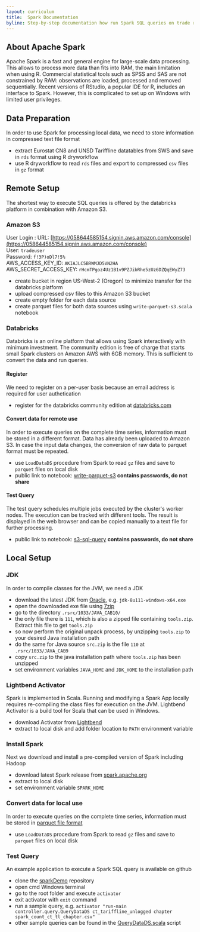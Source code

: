 ```yaml
---
layout: curriculum
title:  Spark Documentation
byline: Step-by-step documentation how run Spark SQL queries on trade raw data
---
```


## About Apache Spark

Apache Spark is a fast and general engine for large-scale data processing. This allows to process more data than fits into RAM, the main limitation when using R. Commercial statistical tools such as SPSS and SAS are not constrained by RAM: observations are loaded, processed and removed sequentially. Recent versions of RStudio, a popular IDE for R, includes an interface to Spark. However, this is complicated to set up on Windows with limited user privileges.


## Data Preparation

In order to use Spark for processing local data, we need to store information in compressed text file format

- extract Eurostat CN8 and UNSD Tariffline datatables from SWS and save in `rds` format using R dryworkflow
- use R dryworkflow to read `rds` files and export to compressed `csv` files in `gz` format


## Remote Setup

The shortest way to execute SQL queries is offered by the databricks platform in combination with Amazon S3.

### Amazon S3

User Login
:   URL: [https://058644585154.signin.aws.amazon.com/console](https://058644585154.signin.aws.amazon.com/console)  
    User: `tradeuser`  
    Password: `f!3P)oDl7!5%`  
    AWS_ACCESS_KEY_ID: `AKIAJLC5BRWMJD5VN2HA`  
    AWS_SECRET_ACCESS_KEY: `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`

- create bucket in region US-West-2 (Oregon) to minimize transfer for the databricks platform
- upload compressed csv files to this Amazon S3 bucket
- create empty folder for each data source
- create parquet files for both data sources using `write-parquet-s3.scala` notebook

### Databricks

Databricks is an online platform that allows using Spark interactively with minimum investment. The community edition is free of charge that starts small Spark clusters on Amazon AWS with 6GB memory. This is sufficient to convert the data and run queries.

#### Register

We need to register on a per-user basis because an email address is required for user authetication

- register for the databricks community edition at [databricks.com](https://databricks.com/try-databricks)

#### Convert data for remote use

In order to execute queries on the complete time series, information must be stored in a different format. Data has already been uploaded to Amazon S3. In case the input data changes, the conversion of raw data to parquet format must be repeated.

- use `LoadDataDS` procedure from Spark to read `gz` files and save to `parquet` files on local disk
- public link to notebook: [write-parquet-s3](https://databricks-prod-cloudfront.cloud.databricks.com/public/4027ec902e239c93eaaa8714f173bcfc/4610059781407782/3278022976594753/8885677949701821/latest.html) **contains passwords, do not share**

#### Test Query

The test query schedules multiple jobs executed by the cluster's worker nodes. The execution can be tracked with different tools. The result is displayed in the web browser and can be copied manually to a text file for further processing.

- public link to notebook: [s3-sql-query](https://databricks-prod-cloudfront.cloud.databricks.com/public/4027ec902e239c93eaaa8714f173bcfc/4610059781407782/1607078090355792/8885677949701821/latest.html) **contains passwords, do not share**


## Local Setup

### JDK

In order to compile classes for the JVM, we need a JDK

- download the latest JDK from [Oracle](http://www.oracle.com/technetwork/java/javase/downloads/jdk8-downloads-2133151.html), e.g. `jdk-8u111-windows-x64.exe`
- open the downloaded exe file using [7zip](http://www.7-zip.org/)
- go to the directory `.rsrc/1033/JAVA_CAB10/`
- the only file there is `111`, which is also a zipped file containing `tools.zip`. Extract this file to get `tools.zip`
- so now perform the original unpack process, by unzipping `tools.zip` to your desired Java installation path
- do the same for Java source `src.zip` is the file `110` at `.rsrc/1033/JAVA_CAB9`
- copy `src.zip` to the java installation path where `tools.zip` has been unzipped
- set environment variables `JAVA_HOME` and `JDK_HOME` to the installation path

### Lightbend Activator

Spark is implemented in Scala. Running and modifying a Spark App locally requires re-compiling the class files for execution on the JVM. Lightbend Activator is a build tool for Scala that can be used in Windows.

- download Activator from [Lightbend](https://www.lightbend.com/activator/download)
- extract to local disk and add folder location to `PATH` environment variable

### Install Spark

Next we download and install a pre-compiled version of Spark including Hadoop

- download latest Spark release from [spark.apache.org](http://spark.apache.org/downloads.html)
- extract to local disk
- set environment variable `SPARK_HOME`

### Convert data for local use

In order to execute queries on the complete time series, information must be stored in [parquet file format](https://parquet.apache.org/)

- use `LoadDataDS` procedure from Spark to read `gz` files and save to `parquet` files on local disk

### Test Query

An example application to execute a Spark SQL query is available on github

- clone the [sparkDemo](https://github.com/bowerth/sparkDemo/) repository
- open cmd Windows terminal
- go to the root folder and execute `activator`
- exit activator with `exit` command
- run a sample query, e.g. `activator "run-main controller.query.QueryDataDS ct_tariffline_unlogged chapter spark_count_ct_tl_chapter.csv"`
- other sample queries can be found in the [QueryDataDS.scala](https://github.com/bowerth/sparkDemo/blob/master/src/main/scala/QueryDataDS.scala) script
